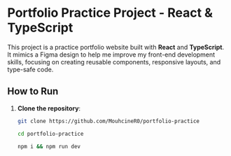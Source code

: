 # Portfolio Practice Project - React & TypeScript

This project is a practice portfolio website built with **React** and **TypeScript**. It mimics a Figma design to help me improve my front-end development skills, focusing on creating reusable components, responsive layouts, and type-safe code.

## How to Run

1. **Clone the repository**:
   ```bash
   git clone https://github.com/MouhcineR0/portfolio-practice
   ```
   ```bash
   cd portfolio-practice
   ```
   ```bash
   npm i && npm run dev
   ```